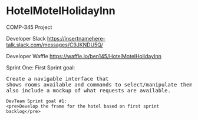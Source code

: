 # HotelMotelHolidayInn
COMP-345 Project

Developer Slack
https://insertnamehere-talk.slack.com/messages/C9JKNDU5Q/

Developer Waffle
https://waffle.io/ben145/HotelMotelHolidayInn

Sprint One:
    First Sprint goal:
    <pre>Create a navigable interface that shows rooms available and commands to select/manipulate them. Should also include a mockup of what  requests are available.</pre>

    DevTeam Sprint goal #1:
    <pre>Develop the frame for the hotel based on first sprint backlog</pre>
